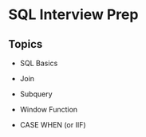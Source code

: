 # SQL Interview Prep


## Topics

* SQL Basics

* Join

* Subquery

* Window Function

* CASE WHEN (or IIF)

